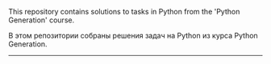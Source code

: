 This repository contains solutions to tasks in Python from the 'Python Generation' course.

В этом репозитории собраны решения задач на Python из курса Python Generation.

____
